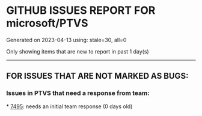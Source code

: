 
# GITHUB ISSUES REPORT FOR microsoft/PTVS


Generated on 2023-04-13 using: stale=30, all=0


Only showing items that are new to report in past 1 day(s)


---

## FOR ISSUES THAT ARE NOT MARKED AS BUGS:


### Issues in PTVS that need a response from team:


\* [7495](https://github.com/microsoft/PTVS/issues/7495 "Failed to drop down the list on the .vsp file."): needs an initial team response (0 days old)
